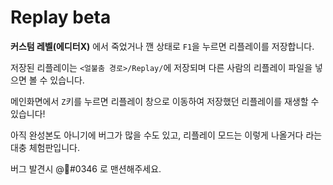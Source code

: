 # Replay beta 

**커스텀 레벨(에디터X)** 에서 죽었거나 깬 상태로 ```F1```을 누르면 리플레이를 저장합니다.

저장된 리플레이는 ```<얼불춤 경로>/Replay/```에 저장되며 다른 사람의 리플레이 파일을 넣으면 볼 수 있습니다.

메인화면에서 ```Z```키를 누르면 리플레이 창으로 이동하여 저장했던 리플레이를 재생할 수 있습니다!

아직 완성본도 아니기에 버그가 많을 수도 있고, 리플레이 모드는 이렇게 나올거다 라는 대충 체험판입니다.

버그 발견시 @᲼#0346 로 맨션해주세요.
